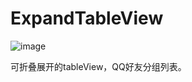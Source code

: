 # ExpandTableView

![image](https://github.com/zhengwenming/Desktop/DEMO/ExpandTableView/ExpandTableView/Resources/QQList.gif) 

可折叠展开的tableView，QQ好友分组列表。
